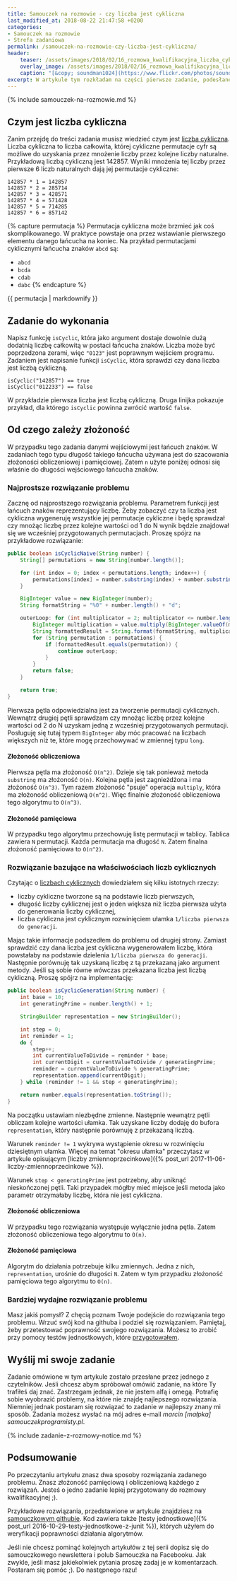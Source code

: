 ```yaml
---
title: Samouczek na rozmowie - czy liczba jest cykliczna
last_modified_at: 2018-08-22 21:47:58 +0200
categories:
- Samouczek na rozmowie
- Strefa zadaniowa
permalink: /samouczek-na-rozmowie-czy-liczba-jest-cykliczna/
header:
    teaser: /assets/images/2018/02/16_rozmowa_kwalifikacyjna_liczba_cykliczna_zadanie_artykul.jpg
    overlay_image: /assets/images/2018/02/16_rozmowa_kwalifikacyjna_liczba_cykliczna_zadanie_artykul.jpg
    caption: "[&copy; soundman1024](https://www.flickr.com/photos/soundman1024/6805264986/sizes/l)"
excerpt: W artykule tym rozkładam na części pierwsze zadanie, podesłane przez jednego z czytelników. Po lekturze tego artykułu będziesz wiedział czym są liczby cykliczne i w jaki sposób sprawdzić czy dana liczba jest cykliczna. Zapraszam do lektury.
---
```


{% include samouczek-na-rozmowie.md %}

## Czym jest liczba cykliczna

Zanim przejdę do treści zadania musisz wiedzieć czym jest [liczba cykliczna](https://en.wikipedia.org/wiki/Cyclic_number). Liczba cykliczna to liczba całkowita, której cykliczne permutacje cyfr są możliwe do uzyskania przez mnożenie liczby przez kolejne liczby naturalne. Przykładową liczbą cykliczną jest 142857. Wyniki mnożenia tej liczby przez pierwsze 6 liczb naturalnych dają jej permutacje cykliczne:

    142857 * 1 = 142857
    142857 * 2 = 285714
    142857 * 3 = 428571
    142857 * 4 = 571428
    142857 * 5 = 714285
    142857 * 6 = 857142

{% capture permutacja %}
Permutacja cykliczna może brzmieć jak coś skomplikowanego. W praktyce powstaje ona przez wstawianie pierwszego elementu danego łańcucha na koniec. Na przykład permutacjami cyklicznymi łańcucha znaków `abcd` są:

 - `abcd`
 - `bcda`
 - `cdab`
 - `dabc`
{% endcapture %}

<div class="notice--info">
    {{ permutacja | markdownify }}
</div>

## Zadanie do wykonania

Napisz funkcję `isCyclic`, która jako argument dostaje dowolnie dużą dodatnią liczbę całkowitą w postaci łańcucha znaków. Liczba może być poprzedzona zerami, więc `"0123"` jest poprawnym wejściem programu. Zadaniem jest napisanie funkcji `isCyclic`, która sprawdzi czy dana liczba jest liczbą cykliczną.

    isCyclic("142857") == true
    isCyclic("012233") == false

W przykładzie pierwsza liczba jest liczbą cykliczną. Druga linijka pokazuje przykład, dla którego `isCyclic` powinna zwrócić wartość `false`.

## Od czego zależy złożoność

W przypadku tego zadania danymi wejściowymi jest łańcuch znaków. W zadaniach tego typu długość takiego łańcucha używana jest do szacowania złożoności obliczeniowej i pamięciowej. Zatem `n` użyte poniżej odnosi się właśnie do długości wejściowego łańcucha znaków.

### Najprostsze rozwiązanie problemu

Zacznę od najprostszego rozwiązania problemu. Parametrem funkcji jest łańcuch znaków reprezentujący liczbę. Żeby zobaczyć czy ta liczba jest cykliczna wygeneruję wszystkie jej permutacje cykliczne i będę sprawdzał czy mnożąc liczbę przez kolejne wartości od 1 do N wynik będzie znajdował się we wcześniej przygotowanych permutacjach. Proszę spójrz na przykładowe rozwiązanie:

```java
public boolean isCyclicNaive(String number) {
    String[] permutations = new String[number.length()];

    for (int index = 0; index < permutations.length; index++) {
        permutations[index] = number.substring(index) + number.substring(0, index);
    }

    BigInteger value = new BigInteger(number);
    String formatString = "%0" + number.length() + "d";

    outerLoop: for (int multiplicator = 2; multiplicator <= number.length(); multiplicator++) {
        BigInteger multiplication = value.multiply(BigInteger.valueOf(multiplicator));
        String formattedResult = String.format(formatString, multiplication);
        for (String permutation : permutations) {
            if (formattedResult.equals(permutation)) {
                continue outerLoop;
            }
        }
        return false;
    }

    return true;
}
```

Pierwsza pętla odpowiedzialna jest za tworzenie permutacji cyklicznych. Wewnątrz drugiej pętli sprawdzam czy mnożąc liczbę przez kolejne wartości od 2 do N uzyskam jedną z wcześniej przygotowanych permutacji. Posługuję się tutaj typem `BigInteger` aby móc pracować na liczbach większych niż te, które mogę przechowywać w zmiennej typu `long`.

#### Złożoność obliczeniowa

Pierwsza pętla ma złożoność `Ο(n^2)`. Dzieje się tak ponieważ metoda `substring` ma złożoność `Ο(n)`. Kolejna pętla jest zagnieżdżona i ma złożoność `Ο(n^3)`. Tym razem złożoność "psuje" operacja `multiply`, która ma złożoność obliczeniową `Ο(n^2)`. Więc finalnie złożoność obliczeniowa tego algorytmu to `O(n^3)`.

#### Złożoność pamięciowa

W przypadku tego algorytmu przechowuję listę permutacji w tablicy. Tablica zawiera `N` permutacji. Każda permutacja ma długość `N`. Zatem finalna złożoność pamięciowa to `Ο(n^2)`.

### Rozwiązanie bazujące na właściwościach liczb cyklicznych

Czytając o [liczbach cyklicznych](https://en.wikipedia.org/wiki/Cyclic_number) dowiedziałem się kilku istotnych rzeczy:

 - liczby cykliczne tworzone są na podstawie liczb pierwszych,
 - długość liczby cyklicznej jest o jeden większa niż liczba pierwsza użyta do generowania liczby cyklicznej,
 - liczba cykliczna jest cyklicznym rozwinięciem ułamka `1/liczba pierwsza do generacji`.

Mając takie informacje podszedłem do problemu od drugiej strony. Zamiast sprawdzić czy dana liczba jest cykliczna wygenerowałem liczbę, która powstałaby na podstawie dzielenia `1/liczba pierwsza do generacji`. Następnie porównuję tak uzyskaną liczbę z tą przekazaną jako argument metody. Jeśli są sobie równe wówczas przekazana liczba jest liczbą cykliczną. Proszę spójrz na implementację:

```java
public boolean isCyclicGeneration(String number) {
    int base = 10;
    int generatingPrime = number.length() + 1;

    StringBuilder representation = new StringBuilder();

    int step = 0;
    int reminder = 1;
    do {
        step++;
        int currentValueToDivide = reminder * base;
        int currentDigit = currentValueToDivide / generatingPrime;
        reminder = currentValueToDivide % generatingPrime;
        representation.append(currentDigit);
    } while (reminder != 1 && step < generatingPrime);

    return number.equals(representation.toString());
}
```

Na początku ustawiam niezbędne zmienne. Następnie wewnątrz pętli obliczam kolejne wartości ułamka. Tak uzyskane liczby dodaję do bufora `representation`, który następnie porównuję z przekazaną liczbą. 

Warunek `reminder != 1` wykrywa wystąpienie okresu w rozwinięciu dziesiętnym ułamka. Więcej na temat "okresu ułamka" przeczytasz w artykule opisującym [liczby zmiennoprzecinkowe]({% post_url 2017-11-06-liczby-zmiennoprzecinkowe %}).

Warunek `step < generatingPrime` jest potrzebny, aby uniknąć nieskończonej pętli. Taki przypadek mógłby mieć miejsce jeśli metoda jako parametr otrzymałaby liczbę, która nie jest cykliczna.

#### Złożoność obliczeniowa

W przypadku tego rozwiązania występuje wyłącznie jedna pętla. Zatem złożoność obliczeniowa tego algorytmu to `Ο(n)`.

#### Złożoność pamięciowa

Algorytm do działania potrzebuje kilku zmiennych. Jedna z nich, `representation`, urośnie do długości `N`. Zatem w tym przypadku złożoność pamięciowa tego algorytmu to `O(n)`.

### Bardziej wydajne rozwiązanie problemu

Masz jakiś pomysł? Z chęcią poznam Twoje podejście do rozwiązania tego problemu. Wrzuć swój kod na githuba i podziel się rozwiązaniem. Pamiętaj, żeby przetestować poprawność swojego rozwiązania. Możesz to zrobić przy pomocy testów jednostkowych, które [przygotowałem](https://github.com/SamouczekProgramisty/StrefaZadaniowaSamouka/blob/master/08_cyclic_number/src/test/java/pl/samouczekprogramisty/szs/cyclic/CyclicNumberFinderTest.java).

## Wyślij mi swoje zadanie

Zadanie omówione w tym artykule zostało przesłane przez jednego z czytelników. Jeśli chcesz abym spróbował omówić zadanie, na które Ty trafiłeś daj znać. Zastrzegam jednak, że nie jestem alfą i omegą. Potrafię sobie wyobrazić problemy, na które nie znajdę najlepszego rozwiązania. Niemniej jednak postaram się rozwiązać to zadanie w najlepszy znany mi sposób. Zadania możesz wysłać na mój adres e-mail _marcin [małpka] samouczekprogramisty.pl_.

{% include zadanie-z-rozmowy-notice.md %}

## Podsumowanie

Po przeczytaniu artykułu znasz dwa sposoby rozwiązania zadanego problemu. Znasz złożoność pamięciową i obliczeniową każdego z rozwiązań. Jesteś o jedno zadanie lepiej przygotowany do rozmowy kwalifikacyjnej ;).

Przykładowe rozwiązania, przedstawione w artykule znajdziesz na [samouczkowym githubie](https://github.com/SamouczekProgramisty/StrefaZadaniowaSamouka/tree/master/08_cyclic_number/src). Kod zawiera także [testy jednostkowe]({% post_url 2016-10-29-testy-jednostkowe-z-junit %}), których użyłem do weryfikacji poprawności działania algorytmów.

Jeśli nie chcesz pominąć kolejnych artykułów z tej serii dopisz się do samouczkowego newslettera i polub Samouczka na Facebooku. Jak zwykle, jeśli masz jakiekolwiek pytania proszę zadaj je w komentarzach. Postaram się pomóc ;). Do następnego razu!
